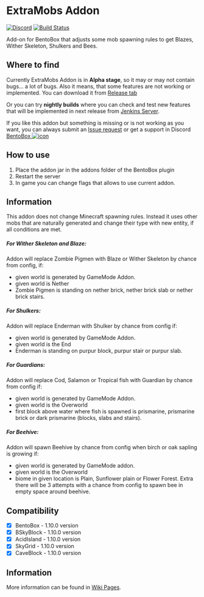 # ExtraMobs Addon
[![Discord](https://img.shields.io/discord/272499714048524288.svg?logo=discord)](https://discord.bentobox.world)
[![Build Status](https://ci.codemc.org/buildStatus/icon?job=BentoBoxWorld/ExtraMobs)](https://ci.codemc.org/job/BentoBoxWorld/job/ExtraMobs/)

Add-on for BentoBox that adjusts some mob spawning rules to get Blazes, Wither Skeleton, Shulkers and Bees.

## Where to find

Currently ExtraMobs Addon is in **Alpha stage**, so it may or may not contain bugs... a lot of bugs. Also it means, that some features are not working or implemented. 
You can download it from [Release tab](https://github.com/BentoBoxWorld/ExtraMobs/releases)

Or you can try **nightly builds** where you can check and test new features that will be implemented in next release from [Jenkins Server](https://ci.codemc.org/job/BentoBoxWorld/job/ExtraMobs/lastStableBuild/).

If you like this addon but something is missing or is not working as you want, you can always submit an [Issue request](https://github.com/BentoBoxWorld/ExtraMobs/issues) or get a support in Discord [BentoBox ![icon](https://avatars2.githubusercontent.com/u/41555324?s=15&v=4)](https://discord.bentobox.world)

## How to use

1. Place the addon jar in the addons folder of the BentoBox plugin
2. Restart the server
3. In game you can change flags that allows to use current addon.

## Information

This addon does not change Minecraft spawning rules. Instead it uses other mobs that are naturally generated and change their type with new entity, if all conditions are met.

##### For Wither Skeleton and Blaze:

Addon will replace Zombie Pigmen with Blaze or Wither Skeleton by chance from config, if:
 - given world is generated by GameMode Addon.
 - given world is Nether
 - Zombie Pigmen is standing on nether brick, nether brick slab or nether brick stairs.

##### For Shulkers:

Addon will replace Enderman with Shulker by chance from config if:
 - given world is generated by GameMode Addon.
 - given world is the End
 - Enderman is standing on purpur block, purpur stair or purpur slab. 

##### For Guardians:

Addon will replace Cod, Salamon or Tropical fish with Guardian by chance from config if:
 - given world is generated by GameMode Addon.
 - given world is the Overworld
 - first block above water where fish is spawned is prismarine, prismarine brick or dark prismarine (blocks, slabs and stairs).     

##### For Beehive:

Addon will spawn Beehive by chance from config when birch or oak sapling is growing if:
 - given world is generated by GameMode addon.
 - given world is the Overworld
 - biome in given location is Plain, Sunflower plain or Flower Forest.
Extra there will be 3 attempts with a chance from config to spawn bee in empty space around beehive.

## Compatibility

- [x] BentoBox - 1.10.0 version
- [x] BSkyBlock - 1.10.0 version
- [x] AcidIsland - 1.10.0 version
- [x] SkyGrid - 1.10.0 version
- [x] CaveBlock - 1.10.0 version

## Information

More information can be found in [Wiki Pages](https://github.com/BentoBoxWorld/ExtraMobs/wiki).
